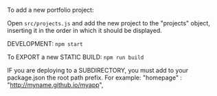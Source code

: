 To add a new portfolio project:

Open `src/projects.js` and add the new project to the "projects" object, inserting it in the order in which it should be displayed.



DEVELOPMENT:
`npm start`


To EXPORT a new STATIC BUILD:
`npm run build`


IF you are deploying to a SUBDIRECTORY, you must add to your package.json the root path prefix. For example:
"homepage" : "http://myname.github.io/myapp",